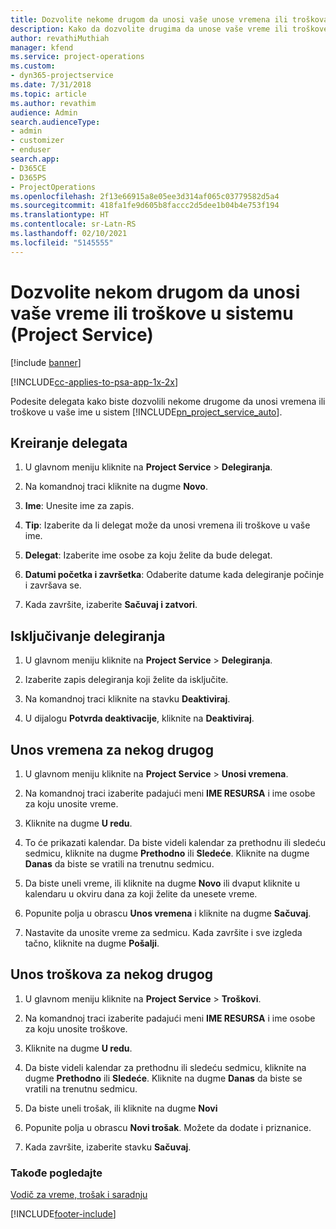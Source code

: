 ```yaml
---
title: Dozvolite nekome drugom da unosi vaše unose vremena ili troškova
description: Kako da dozvolite drugima da unose vaše vreme ili troškove u uslugu Project Service
author: revathiMuthiah
manager: kfend
ms.service: project-operations
ms.custom:
- dyn365-projectservice
ms.date: 7/31/2018
ms.topic: article
ms.author: revathim
audience: Admin
search.audienceType:
- admin
- customizer
- enduser
search.app:
- D365CE
- D365PS
- ProjectOperations
ms.openlocfilehash: 2f13e66915a8e05ee3d314af065c03779582d5a4
ms.sourcegitcommit: 418fa1fe9d605b8faccc2d5dee1b04b4e753f194
ms.translationtype: HT
ms.contentlocale: sr-Latn-RS
ms.lasthandoff: 02/10/2021
ms.locfileid: "5145555"
---
```

# <a name="allow-someone-else-to-enter-your-time-entry-or-expense-project-service"></a>Dozvolite nekom drugom da unosi vaše vreme ili troškove u sistemu (Project Service)

[!include [banner](../includes/psa-now-project-operations.md)]

[!INCLUDE[cc-applies-to-psa-app-1x-2x](../includes/cc-applies-to-psa-app-1x-2x.md)]

Podesite delegata kako biste dozvolili nekome drugome da unosi vremena ili troškove u vaše ime u sistem [!INCLUDE[pn_project_service_auto](../includes/pn-project-service-auto.md)].  
  
## <a name="create-a-delegate"></a>Kreiranje delegata  
  
1.  U glavnom meniju kliknite na **Project Service** > **Delegiranja**.  
  
2.  Na komandnoj traci kliknite na dugme **Novo**.  
  
3. **Ime**: Unesite ime za zapis.  
  
4. **Tip**: Izaberite da li delegat može da unosi vremena ili troškove u vaše ime.  
  
5. **Delegat**: Izaberite ime osobe za koju želite da bude delegat.  
  
6. **Datumi početka i završetka**: Odaberite datume kada delegiranje počinje i završava se.  
  
7.  Kada završite, izaberite **Sačuvaj i zatvori**.  
  
## <a name="turn-off-delegation"></a>Isključivanje delegiranja  
  
1.  U glavnom meniju kliknite na **Project Service** > **Delegiranja**.  
  
2.  Izaberite zapis delegiranja koji želite da isključite.  
  
3.  Na komandnoj traci kliknite na stavku **Deaktiviraj**.  
  
4.  U dijalogu **Potvrda deaktivacije**, kliknite na **Deaktiviraj**.  
  
## <a name="enter-time-for-someone-else"></a>Unos vremena za nekog drugog  
  
1.  U glavnom meniju kliknite na **Project Service** > **Unosi vremena**.  
  
2.  Na komandnoj traci izaberite padajući meni **IME RESURSA** i ime osobe za koju unosite vreme.  
  
3.  Kliknite na dugme **U redu**.  
  
4.  To će prikazati kalendar. Da biste videli kalendar za prethodnu ili sledeću sedmicu, kliknite na dugme **Prethodno** ili **Sledeće**. Kliknite na dugme **Danas** da biste se vratili na trenutnu sedmicu.  
  
5.  Da biste uneli vreme, ili kliknite na dugme **Novo** ili dvaput kliknite u kalendaru u okviru dana za koji želite da unesete vreme.  
  
6.  Popunite polja u obrascu **Unos vremena** i kliknite na dugme **Sačuvaj**.  
  
7.  Nastavite da unosite vreme za sedmicu. Kada završite i sve izgleda tačno, kliknite na dugme **Pošalji**.  
  
## <a name="enter-expenses-for-someone-else"></a>Unos troškova za nekog drugog  
  
1.  U glavnom meniju kliknite na **Project Service** > **Troškovi**.  
  
2.  Na komandnoj traci izaberite padajući meni **IME RESURSA** i ime osobe za koju unosite troškove.  
  
3.  Kliknite na dugme **U redu**.  
  
4.  Da biste videli kalendar za prethodnu ili sledeću sedmicu, kliknite na dugme **Prethodno** ili **Sledeće**. Kliknite na dugme **Danas** da biste se vratili na trenutnu sedmicu.  
  
5.  Da biste uneli trošak, ili kliknite na dugme **Novi**  
  
6.  Popunite polja u obrascu **Novi trošak**. Možete da dodate i priznanice.  
  
7.  Kada završite, izaberite stavku **Sačuvaj**.  
  
### <a name="see-also"></a>Takođe pogledajte  
 [Vodič za vreme, trošak i saradnju](../psa/time-expense-collaboration-guide.md)


[!INCLUDE[footer-include](../includes/footer-banner.md)]